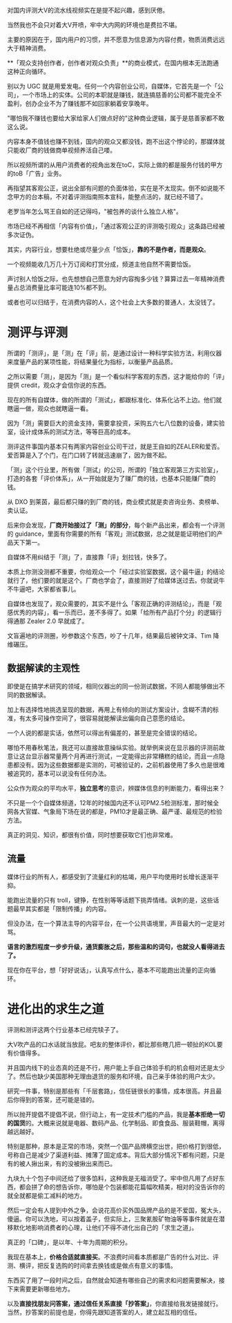 对国内评测大V的流水线视频实在是提不起兴趣，感到厌倦。

当然我也不会只对着大V开喷，牢中大内网的环境也是费拉不堪。

主要的原因在于，国内用户的习惯，并不愿意为信息源为内容付费，物质消费远远大于精神消费。

**「观众支持创作者，创作者对观众负责」**的商业模式，在国内根本无法跑通这种正向循环。

别以为 UGC 就是用爱发电。任何一个内容创业公司，自媒体，它首先是一个「公司」，一个市场上的实体。公司的本职就是赚钱，就连搞慈善的公司都不能完全不盈利，创办企业不为了赚钱那不如回家躺着安享晚年。

"哪怕我不赚钱也要给大家给家人们做点好的"这种商业逻辑，属于是慈善家都不敢这么说。

内容本身不值钱也赚不到钱，国内的观众又都没钱，跑不出这个悖论的，那媒体就只能收厂商的钱做商单视频养活自己喽。

所以视频所谓的从用户消费者的视角出发在toC，实际上做的都是服务付钱的甲方的toB「广告」业务。

再指望其客观公正，说出全部有问题的负面体验，实在是不太现实。倒不如说能不念甲方的台本稿，不对着评测指南照本宣科，能整点活的，就已经不错了。

老罗当年怎么骂王自如的还记得吗，"被包养的谈什么独立人格"。

市场已经不再相信「内容有价值」，「通过客观公正的评测吸引观众」这条路已经被多次证伪。

其实，内容行业，想要杜绝或尽量少点「恰饭」，**靠的不是作者，而是观众**。

一个视频能收几万几十万订阅和打赏分成，频道主他自然不需要恰饭。

声讨别人恰饭之际，也先想想自己愿意为好内容掏多少钱？算算过去一年精神消费量占总消费量比率可能连10%都不到。

或者也可以归结于，在消费内容的人，这个社会上大多数的普通人，太没钱了。

# 测评与评测

所谓的「测评」，是「测」在「评」前，是通过设计一种科学实验方法，利用仪器来度量产品的某项性能，将结果量化为指标，以衡量产品品质。

之所以需要「测」，是因为「测」是一个看似科学客观的东西，这才能给你的「评」提供 credit，观众才会信你说的东西。

现在的所有自媒体，做的所谓的「测试」，都跟标准化、体系化沾不上边。他们就瞎逼一做，观众也就瞎逼一看。

因为「测」需要巨大的资金支持，需要拿投资，采购五六七八位数的设备，建实验室，设计成体系的测试方法，等等巨高的成本。

测评这件事国内基本只有两家内容创业公司干过，就是王自如的ZEALER和爱否。爱否算是入了个门，在门口转了转就迅速崩了，因为做不起。

「测」这个行业里，所有做「测试」的公司，所谓的「独立客观第三方实验室」，打造的各套「评价体系」，从一开始就是为了赚厂商的钱，也基本只能赚厂商的钱。

从 DXO 到莱茵，最后都只赚的到厂商的钱，商业模式就是卖咨询业务、卖榜单、卖认证。

后来你会发现，**厂商开始接过了「测」的部分**，每个新产品出来，都会有一个评测的 guidance，里面有你需要的所有「客观」测试数据，总之就是能证明他们的产品天下第一。

自媒体不用纠结于「测」了，直接靠「评」划拉钱，快多了。

本质上你测没测都不重要，你给观众一个「经过实验室数据，这个最牛逼」的结论就行了，他们要的就是这个。厂商也学会了，直接测好了给媒体送过去。你就说牛不牛逼吧，大家都省事儿。

自媒体也发现了，观众需要的，其实不是什么「客观正确的评测结论」，而是「观感优秀的内容」，看一乐而已，差不多得了。如果「给所有产品打个分」的逻辑行得通那 Zealer 2.0 早就成了。

文盲遍地的评测圈，吵参数这个东西，吵了十几年，结果最后被钟文泽、Tim 降维碾压。

## 数据解读的主观性

即使是在搞学术研究的领域，相同仪器出的同一份测试数据，不同人都能够做出不同的数据解读。

加上有选择性地挑选呈现的数据，再用上有倾向的测试方案设计，含糊不清的标准，有太多可操作空间了，很容易就能解读出偏向自己意愿的结论。

一个人说的都是实话，依然可以得出有偏差的，甚至是完全错误的结论。

哪怕不用春秋笔法，我还可以直接故意操纵实验。就举例来说在显示器的评测前故意让这台显示器常量两个月再进行测试，一定能得出非常糟糕的结论，而且一点隐患都没有。因为这些数据都是实测的，可被验证的，之前机器使用了多久也是很难被追究的，基本可以说没有任何办法。

公众作为观众的平均水平，**独立思考**的意识，辨媒体信息的判断能力，看得出来？

不只是一个个自媒体频道，12年的时候国内还不认可PM2.5检测标准，那时候全网各大官媒、气象局下场在说的都是，PM10才是最正确、最严谨、最规范的检验方法。

真正的洞见、知识，都很有价值，同时想要获取它们也非常难。

## 流量

媒体行业的所有人，都感受到了流量红利的枯竭，用户平均使用时长增长逐渐平抑。

能跑出流量的只有 troll，键狰，在性别等等话题下挑弄情绪。讽刺的是，这些话题最早其实都是「限制传播」的内容。

但没办法，在一个算法主导的内容平台，在一个公共语境里，声音最大的一定是对骂。

**语言的激烈程度一步步升级，通货膨胀之后，那些温和的词句，也就没人看得进去了。**

现在你在平台，想「好好说话」，认真写点什么，基本不可能跑出流量的正向循环。

# 进化出的求生之道

评测和测评这两个行业基本已经完犊子了。

大V吹产品的口水话就当放屁。吧友的整体评价，都比那些瞎几把一顿扯的KOL要有价值得多。

并且国内线下的业态真的还是不行，用户能上手自己体验手机的机会相对还是太少了。然后也缺少美国那种无理由退货的服务和环境，自己亲手体验的用户太少。

研究一件事，特别是那些有「千层套路」，信任链很长的事情，成本很高。并且最后你得到的答案，还可能是错的。

所以抛开提倡不提倡不说，但行动上，有一定技术门槛的产品，我是**基本拒绝一切的国货**的。大概来说就是电器、数码产品、化学制品、即食食品、服装鞋帽，离得越远越好。

特别是那种，原本是正常的市场，突然一个国产品牌横空出世，把价格打到很低，号称自己是减少了渠道利益、摊薄了固定成本。背后大部分情况下都有问题，只是有的被人揪出来，有的没被揪出来而已。

九块九十个包子中间还给了很多馅料，这种我是无福消受了。牢中但凡用了点好东西，都会拼了命的想告诉你，哪怕是个包装都能花篇幅吹精美，相对的没告诉你的就全就都是偷工减料的地方。

然后一定会有人提到中外之争，会说花高价买外国品牌产品的是不爱国，冤大头，傻逼。你可以洗地，可以按着盖子，但实际上，三聚氰胺矿物油等等事件就是在潜移默化地影响消费者的心理，让他们不得不进化出自己的「求生之道」。

真正的「口碑」，是以年、十年为周期的积分。

我现在基本上，**价格合适就直接买**。不浪费时间看本质都是广告的什么对比、评测、横评，把反复选购的时间拿去换钱或是做点有意义的事情。

东西买了用了一段时间之后，自然就会知道有哪些自己的需求和问题需要解决，接下来需要更新哪些地方。

以及**直接找朋友问答案，通过信任关系直接「抄答案」**，你直接给我发链接就行。当然，抄答案的前提也是，你得先跟知道答案的人，建立起互相的信任。
